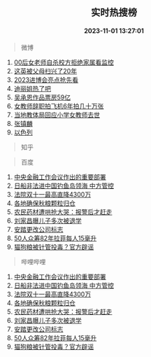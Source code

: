 <div align="center"><h2>实时热搜榜</h2><h4>2023-11-01 13:27:01</h4></div>

> 微博  

1. [00后女老师自杀校方拒绝家属看监控](https://s.weibo.com/weibo?q=%2300%E5%90%8E%E5%A5%B3%E8%80%81%E5%B8%88%E8%87%AA%E6%9D%80%E6%A0%A1%E6%96%B9%E6%8B%92%E7%BB%9D%E5%AE%B6%E5%B1%9E%E7%9C%8B%E7%9B%91%E6%8E%A7%23&t=31&band_rank=1&Refer=top)<br />
2. [这英被父母扫兴了20年](https://s.weibo.com/weibo?q=%23%E8%BF%99%E8%8B%B1%E8%A2%AB%E7%88%B6%E6%AF%8D%E6%89%AB%E5%85%B4%E4%BA%8620%E5%B9%B4%23&t=31&band_rank=2&Refer=top)<br />
3. [2023进博会亮点抢先看](https://s.weibo.com/weibo?q=%232023%E8%BF%9B%E5%8D%9A%E4%BC%9A%E4%BA%AE%E7%82%B9%E6%8A%A2%E5%85%88%E7%9C%8B%23&t=31&band_rank=3&Refer=top)<br />
4. [迪丽姐热了吧](https://s.weibo.com/weibo?q=%23%E8%BF%AA%E4%B8%BD%E5%A7%90%E7%83%AD%E4%BA%86%E5%90%A7%23&t=31&band_rank=4&Refer=top)<br />
5. [吴承恩作品票房59亿](https://s.weibo.com/weibo?q=%23%E5%90%B4%E6%89%BF%E6%81%A9%E4%BD%9C%E5%93%81%E7%A5%A8%E6%88%BF59%E4%BA%BF%23&t=31&band_rank=5&Refer=top)<br />
6. [女教师辞职拍飞机6年拍几十万张](https://s.weibo.com/weibo?q=%23%E5%A5%B3%E6%95%99%E5%B8%88%E8%BE%9E%E8%81%8C%E6%8B%8D%E9%A3%9E%E6%9C%BA6%E5%B9%B4%E6%8B%8D%E5%87%A0%E5%8D%81%E4%B8%87%E5%BC%A0%23&t=31&band_rank=6&Refer=top)<br />
7. [当地教体局回应小学女教师去世](https://s.weibo.com/weibo?q=%23%E5%BD%93%E5%9C%B0%E6%95%99%E4%BD%93%E5%B1%80%E5%9B%9E%E5%BA%94%E5%B0%8F%E5%AD%A6%E5%A5%B3%E6%95%99%E5%B8%88%E5%8E%BB%E4%B8%96%23&t=31&band_rank=7&Refer=top)<br />
8. [张镇麟](https://s.weibo.com/weibo?q=%E5%BC%A0%E9%95%87%E9%BA%9F&t=31&band_rank=8&Refer=top)<br />
9. [以色列](https://s.weibo.com/weibo?q=%23%E4%BB%A5%E8%89%B2%E5%88%97%23&t=31&band_rank=9&Refer=top)<br />

> 知乎  


> 百度  

1. [中央金融工作会议作出的重要部署](https://www.baidu.com/s?wd=%E4%B8%AD%E5%A4%AE%E9%87%91%E8%9E%8D%E5%B7%A5%E4%BD%9C%E4%BC%9A%E8%AE%AE%E4%BD%9C%E5%87%BA%E7%9A%84%E9%87%8D%E8%A6%81%E9%83%A8%E7%BD%B2&sa=fyb_news&rsv_dl=fyb_news)<br />
2. [日船非法进中国钓鱼岛领海 中方管控](https://www.baidu.com/s?wd=%E6%97%A5%E8%88%B9%E9%9D%9E%E6%B3%95%E8%BF%9B%E4%B8%AD%E5%9B%BD%E9%92%93%E9%B1%BC%E5%B2%9B%E9%A2%86%E6%B5%B7+%E4%B8%AD%E6%96%B9%E7%AE%A1%E6%8E%A7&sa=fyb_news&rsv_dl=fyb_news)<br />
3. [法院双十一最高直降4300万](https://www.baidu.com/s?wd=%E6%B3%95%E9%99%A2%E5%8F%8C%E5%8D%81%E4%B8%80%E6%9C%80%E9%AB%98%E7%9B%B4%E9%99%8D4300%E4%B8%87&sa=fyb_news&rsv_dl=fyb_news)<br />
4. [各地确保秋粮颗粒归仓](https://www.baidu.com/s?wd=%E5%90%84%E5%9C%B0%E7%A1%AE%E4%BF%9D%E7%A7%8B%E7%B2%AE%E9%A2%97%E7%B2%92%E5%BD%92%E4%BB%93&sa=fyb_news&rsv_dl=fyb_news)<br />
5. [农民药材遭哄抢大哭：报警后才赶走](https://www.baidu.com/s?wd=%E5%86%9C%E6%B0%91%E8%8D%AF%E6%9D%90%E9%81%AD%E5%93%84%E6%8A%A2%E5%A4%A7%E5%93%AD%EF%BC%9A%E6%8A%A5%E8%AD%A6%E5%90%8E%E6%89%8D%E8%B5%B6%E8%B5%B0&sa=fyb_news&rsv_dl=fyb_news)<br />
6. [刘家昌曝儿子多次被退学](https://www.baidu.com/s?wd=%E5%88%98%E5%AE%B6%E6%98%8C%E6%9B%9D%E5%84%BF%E5%AD%90%E5%A4%9A%E6%AC%A1%E8%A2%AB%E9%80%80%E5%AD%A6&sa=fyb_news&rsv_dl=fyb_news)<br />
7. [安踏更改公司标志](https://www.baidu.com/s?wd=%E5%AE%89%E8%B8%8F%E6%9B%B4%E6%94%B9%E5%85%AC%E5%8F%B8%E6%A0%87%E5%BF%97&sa=fyb_news&rsv_dl=fyb_news)<br />
8. [50人众筹82年拉菲每人15毫升](https://www.baidu.com/s?wd=50%E4%BA%BA%E4%BC%97%E7%AD%B982%E5%B9%B4%E6%8B%89%E8%8F%B2%E6%AF%8F%E4%BA%BA15%E6%AF%AB%E5%8D%87&sa=fyb_news&rsv_dl=fyb_news)<br />
9. [猫狗粮被针管投毒？官方辟谣](https://www.baidu.com/s?wd=%E7%8C%AB%E7%8B%97%E7%B2%AE%E8%A2%AB%E9%92%88%E7%AE%A1%E6%8A%95%E6%AF%92%EF%BC%9F%E5%AE%98%E6%96%B9%E8%BE%9F%E8%B0%A3&sa=fyb_news&rsv_dl=fyb_news)<br />

> 哔哩哔哩  

1. [中央金融工作会议作出的重要部署](https://www.baidu.com/s?wd=%E4%B8%AD%E5%A4%AE%E9%87%91%E8%9E%8D%E5%B7%A5%E4%BD%9C%E4%BC%9A%E8%AE%AE%E4%BD%9C%E5%87%BA%E7%9A%84%E9%87%8D%E8%A6%81%E9%83%A8%E7%BD%B2&sa=fyb_news&rsv_dl=fyb_news)<br />
2. [日船非法进中国钓鱼岛领海 中方管控](https://www.baidu.com/s?wd=%E6%97%A5%E8%88%B9%E9%9D%9E%E6%B3%95%E8%BF%9B%E4%B8%AD%E5%9B%BD%E9%92%93%E9%B1%BC%E5%B2%9B%E9%A2%86%E6%B5%B7+%E4%B8%AD%E6%96%B9%E7%AE%A1%E6%8E%A7&sa=fyb_news&rsv_dl=fyb_news)<br />
3. [法院双十一最高直降4300万](https://www.baidu.com/s?wd=%E6%B3%95%E9%99%A2%E5%8F%8C%E5%8D%81%E4%B8%80%E6%9C%80%E9%AB%98%E7%9B%B4%E9%99%8D4300%E4%B8%87&sa=fyb_news&rsv_dl=fyb_news)<br />
4. [各地确保秋粮颗粒归仓](https://www.baidu.com/s?wd=%E5%90%84%E5%9C%B0%E7%A1%AE%E4%BF%9D%E7%A7%8B%E7%B2%AE%E9%A2%97%E7%B2%92%E5%BD%92%E4%BB%93&sa=fyb_news&rsv_dl=fyb_news)<br />
5. [农民药材遭哄抢大哭：报警后才赶走](https://www.baidu.com/s?wd=%E5%86%9C%E6%B0%91%E8%8D%AF%E6%9D%90%E9%81%AD%E5%93%84%E6%8A%A2%E5%A4%A7%E5%93%AD%EF%BC%9A%E6%8A%A5%E8%AD%A6%E5%90%8E%E6%89%8D%E8%B5%B6%E8%B5%B0&sa=fyb_news&rsv_dl=fyb_news)<br />
6. [刘家昌曝儿子多次被退学](https://www.baidu.com/s?wd=%E5%88%98%E5%AE%B6%E6%98%8C%E6%9B%9D%E5%84%BF%E5%AD%90%E5%A4%9A%E6%AC%A1%E8%A2%AB%E9%80%80%E5%AD%A6&sa=fyb_news&rsv_dl=fyb_news)<br />
7. [安踏更改公司标志](https://www.baidu.com/s?wd=%E5%AE%89%E8%B8%8F%E6%9B%B4%E6%94%B9%E5%85%AC%E5%8F%B8%E6%A0%87%E5%BF%97&sa=fyb_news&rsv_dl=fyb_news)<br />
8. [50人众筹82年拉菲每人15毫升](https://www.baidu.com/s?wd=50%E4%BA%BA%E4%BC%97%E7%AD%B982%E5%B9%B4%E6%8B%89%E8%8F%B2%E6%AF%8F%E4%BA%BA15%E6%AF%AB%E5%8D%87&sa=fyb_news&rsv_dl=fyb_news)<br />
9. [猫狗粮被针管投毒？官方辟谣](https://www.baidu.com/s?wd=%E7%8C%AB%E7%8B%97%E7%B2%AE%E8%A2%AB%E9%92%88%E7%AE%A1%E6%8A%95%E6%AF%92%EF%BC%9F%E5%AE%98%E6%96%B9%E8%BE%9F%E8%B0%A3&sa=fyb_news&rsv_dl=fyb_news)<br />
